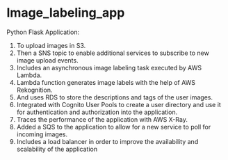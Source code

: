 # Image_labeling_app

Python Flask Application: 
1) To upload images in S3.
2) Then a SNS topic to enable additional services to subscribe to new image upload events.
3) Includes an asynchronous image labeling task executed by AWS Lambda.
4) Lambda function generates image labels with the help of AWS Rekognition.
5) And uses RDS to store the descriptions and tags of the user images. 
6) Integrated with Cognito User Pools to create a user directory and use it for authentication and authorization into the application.
7) Traces the performance of the application with AWS X-Ray.
8) Added a SQS to the application to allow for a new service to poll for incoming images.
9) Includes a load balancer in order to improve the availability and scalability of the application
